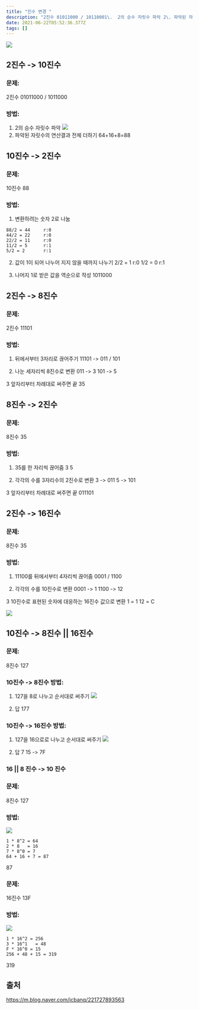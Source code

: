 ```yaml
---
title: "진수 변경 "
description: "2진수 01011000 / 10110001\.  2의 승수 자릿수 파악 2\. 파악된 자릿수의 연산결과 전체 더하기 64+16+8=8810진수 881\. 변환하려는 숫자 2로 나눔88/2 = 44     r:044/2 = 22     r:022/2 = 11     r:"
date: 2021-06-22T05:52:36.377Z
tags: []
---
```

![](/images/5b9bd0ee-577a-40e4-8cd6-c41ccbf7e40b-image.png)

## 2진수 -> 10진수
### 문제:
2진수 01011000 / 1011000
### 방법:
1.  2의 승수 자릿수 파악 
![](/images/18bd6f53-7570-4a53-a57b-fe380dba6957-image.png)
2. 파악된 자릿수의 연산결과 전체 더하기 
64+16+8=88

## 10진수 -> 2진수
### 문제:
10진수 88
### 방법:
1. 변환하려는 숫자 2로 나눔
```
88/2 = 44     r:0
44/2 = 22     r:0
22/2 = 11     r:0
11/2 = 5      r:1
5/2 = 2       r:1
```
2. 값이 1이 되어 나누어 지지 않을 때까지 나누기 
2/2 = 1       r:0
1/2 = 0       r:1

3. 나머지 1로 받은 값을 역순으로 작성 
1011000

## 2진수 -> 8진수
### 문제:
2진수 11101
### 방법:
1. 뒤에서부터 3자리로 끊어주기
11101 -> 011 / 101

2. 나눈 세자리씩 8진수로 변환
011 -> 3 
101 -> 5

3 앞자리부터 차례대로 써주면 끝
35

## 8진수 -> 2진수
### 문제:
8진수 35
### 방법:
1. 35를 한 자리씩 끊어줌
3 5 

2. 각각의 수를 3자리수의 2진수로 변환
3 -> 011
5 -> 101

3 앞자리부터 차례대로 써주면 끝
011101

## 2진수 -> 16진수
### 문제:
8진수 35
### 방법:
1. 11100를 뒤에서부터 4자리씩 끊어줌
0001 / 1100

2. 각각의 수를 10진수로 변환
0001 -> 1
1100 -> 12

3 10진수로 표현된 숫자에 대응하는 16진수 값으로 변환
1 = 1
12 = C

![](/images/6103979c-f4bc-42a9-8091-48b9c68042b1-image.png)

## 10진수 -> 8진수 || 16진수
### 문제:
8진수 127
### 10진수 -> 8진수 방법:
1. 127을 8로 나누고 순서대로 써주기 
![](/images/7f32cc07-9c9f-476b-b9b3-9c829f17efab-image.png)

2. 답
177
### 10진수 -> 16진수 방법:
1. 127을 16으로로 나누고 순서대로 써주기 
![](/images/b5a1c5e8-b1f8-40d4-87a2-8562c7c2b4d6-image.png)

2. 답
7 15 -> 7F

### 16 || 8 진수 -> 10 진수
### 문제:
8진수 127
### 방법:
![](/images/960ee1d3-0886-461f-bc05-9825c6dce0eb-image.png)

```
1 * 8^2 = 64
2 * 8   = 16
7 * 8^0 = 7
64 + 16 + 7 = 87
```
87

### 문제:
16진수 13F
### 방법:
![](/images/a01e328a-e062-4d59-a188-277c273c8e35-image.png)
```
1 * 16^2 = 256
3 * 16^1   = 48
F * 16^0 = 15
256 + 48 + 15 = 319
```
319

## 출처
https://m.blog.naver.com/icbanq/221727893563
